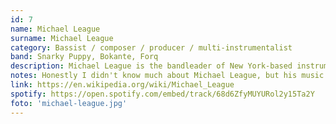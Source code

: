 ```yaml
---
id: 7
name: Michael League
surname: Michael League
category: Bassist / composer / producer / multi-instrumentalist
band: Snarky Puppy, Bokante, Forq
description: Michael League is the bandleader of New York-based instrumental band Snarky Puppy and the international music ensemble Bokanté. He also founded the band Forq with keyboardist Henry Hey, and is also an owner and founder of the record label GroundUP Music. League has won three Grammy Awards.
notes: Honestly I didn't know much about Michael League, but his music stamped in my head for quite a while. To be able to lead a non-committed band consists of a dozen musicians, while composing songs, is truly a rare ability. On a side note, Snarky Puppy's groundUP live recording video on Youtube will be one the most important music artefact for many many years ahead. 
link: https://en.wikipedia.org/wiki/Michael_League
spotify: https://open.spotify.com/embed/track/68d6ZfyMUYURol2y15Ta2Y 
foto: 'michael-league.jpg'
---
```

